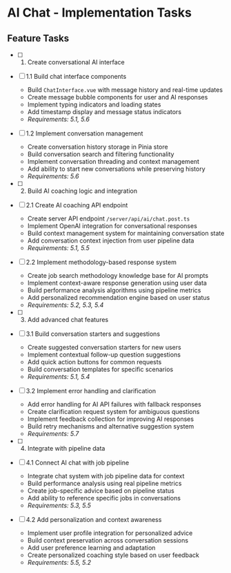 # AI Chat - Implementation Tasks

## Feature Tasks

- [ ] 1. Create conversational AI interface
- [ ] 1.1 Build chat interface components

  - Build `ChatInterface.vue` with message history and real-time updates
  - Create message bubble components for user and AI responses
  - Implement typing indicators and loading states
  - Add timestamp display and message status indicators
  - _Requirements: 5.1, 5.6_

- [ ] 1.2 Implement conversation management

  - Create conversation history storage in Pinia store
  - Build conversation search and filtering functionality
  - Implement conversation threading and context management
  - Add ability to start new conversations while preserving history
  - _Requirements: 5.6_

- [ ] 2. Build AI coaching logic and integration
- [ ] 2.1 Create AI coaching API endpoint

  - Create server API endpoint `/server/api/ai/chat.post.ts`
  - Implement OpenAI integration for conversational responses
  - Build context management system for maintaining conversation state
  - Add conversation context injection from user pipeline data
  - _Requirements: 5.1, 5.5_

- [ ] 2.2 Implement methodology-based response system

  - Create job search methodology knowledge base for AI prompts
  - Implement context-aware response generation using user data
  - Build performance analysis algorithms using pipeline metrics
  - Add personalized recommendation engine based on user status
  - _Requirements: 5.2, 5.3, 5.4_

- [ ] 3. Add advanced chat features
- [ ] 3.1 Build conversation starters and suggestions

  - Create suggested conversation starters for new users
  - Implement contextual follow-up question suggestions
  - Add quick action buttons for common requests
  - Build conversation templates for specific scenarios
  - _Requirements: 5.1, 5.4_

- [ ] 3.2 Implement error handling and clarification

  - Add error handling for AI API failures with fallback responses
  - Create clarification request system for ambiguous questions
  - Implement feedback collection for improving AI responses
  - Build retry mechanisms and alternative suggestion system
  - _Requirements: 5.7_

- [ ] 4. Integrate with pipeline data
- [ ] 4.1 Connect AI chat with job pipeline

  - Integrate chat system with job pipeline data for context
  - Build performance analysis using real pipeline metrics
  - Create job-specific advice based on pipeline status
  - Add ability to reference specific jobs in conversations
  - _Requirements: 5.3, 5.5_

- [ ] 4.2 Add personalization and context awareness

  - Implement user profile integration for personalized advice
  - Build context preservation across conversation sessions
  - Add user preference learning and adaptation
  - Create personalized coaching style based on user feedback
  - _Requirements: 5.5, 5.2_
